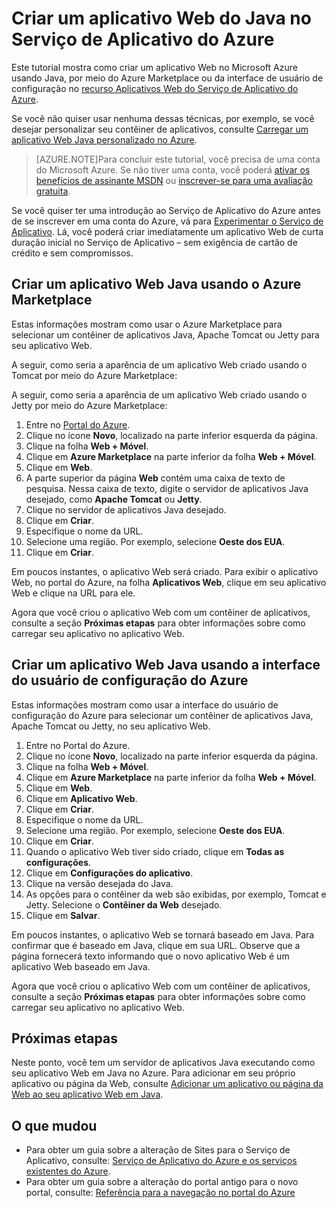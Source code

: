 <properties
	pageTitle="Criar um aplicativo Web Java no Serviço de Aplicativo do Azure | Microsoft Azure"
	description="Este tutorial mostra como implantar um aplicativo Web do Java no Serviço de Aplicativo do Azure."
	services="app-service\web"
	documentationCenter="java"
	authors="rmcmurray"
	manager="wpickett"
	editor="jimbe"/>
<tags
	ms.service="app-service-web"
	ms.workload="web"
	ms.tgt_pltfrm="na"
	ms.devlang="Java"
	ms.topic="hero-article"
	ms.date="08/31/2015"
	ms.author="robmcm"/>

# Criar um aplicativo Web do Java no Serviço de Aplicativo do Azure

Este tutorial mostra como criar um aplicativo Web no Microsoft Azure usando Java, por meio do Azure Marketplace ou da interface de usuário de configuração no [recurso Aplicativos Web do Serviço de Aplicativo do Azure][].

Se você não quiser usar nenhuma dessas técnicas, por exemplo, se você desejar personalizar seu contêiner de aplicativos, consulte [Carregar um aplicativo Web Java personalizado no Azure](web-sites-java-custom-upload.md).

> [AZURE.NOTE]Para concluir este tutorial, você precisa de uma conta do Microsoft Azure. Se não tiver uma conta, você poderá [ativar os benefícios de assinante MSDN][] ou [inscrever-se para uma avaliação gratuita][].

Se você quiser ter uma introdução ao Serviço de Aplicativo do Azure antes de se inscrever em uma conta do Azure, vá para [Experimentar o Serviço de Aplicativo][]. Lá, você poderá criar imediatamente um aplicativo Web de curta duração inicial no Serviço de Aplicativo – sem exigência de cartão de crédito e sem compromissos.

## Criar um aplicativo Web Java usando o Azure Marketplace

Estas informações mostram como usar o Azure Marketplace para selecionar um contêiner de aplicativos Java, Apache Tomcat ou Jetty para seu aplicativo Web.

A seguir, como seria a aparência de um aplicativo Web criado usando o Tomcat por meio do Azure Marketplace:

<!--todo:![Web app using Apache Tomcat](./media/web-sites-java-get-started/tomcat.png)-->

A seguir, como seria a aparência de um aplicativo Web criado usando o Jetty por meio do Azure Marketplace:

<!--todo:![Web app using Jetty](./media/web-sites-java-get-started/jetty.png)-->

1. Entre no [Portal do Azure](http://go.microsoft.com/fwlink/?LinkId=529715).
2. Clique no ícone **Novo**, localizado na parte inferior esquerda da página.
3. Clique na folha **Web + Móvel**.
4. Clique em **Azure Marketplace** na parte inferior da folha **Web + Móvel**.
5. Clique em **Web**.
6. A parte superior da página **Web** contém uma caixa de texto de pesquisa. Nessa caixa de texto, digite o servidor de aplicativos Java desejado, como **Apache Tomcat** ou **Jetty**.
4. Clique no servidor de aplicativos Java desejado.
5. Clique em **Criar**.
6. Especifique o nome da URL.
6. Selecione uma região. Por exemplo, selecione **Oeste dos EUA**.
7. Clique em **Criar**.

Em poucos instantes, o aplicativo Web será criado. Para exibir o aplicativo Web, no portal do Azure, na folha **Aplicativos Web**, clique em seu aplicativo Web e clique na URL para ele.

Agora que você criou o aplicativo Web com um contêiner de aplicativos, consulte a seção **Próximas etapas** para obter informações sobre como carregar seu aplicativo no aplicativo Web.

## Criar um aplicativo Web Java usando a interface do usuário de configuração do Azure

Estas informações mostram como usar a interface do usuário de configuração do Azure para selecionar um contêiner de aplicativos Java, Apache Tomcat ou Jetty, no seu aplicativo Web.

1. Entre no Portal do Azure.
2. Clique no ícone **Novo**, localizado na parte inferior esquerda da página.
3. Clique na folha **Web + Móvel**.
4. Clique em **Azure Marketplace** na parte inferior da folha **Web + Móvel**.
5. Clique em **Web**.
6. Clique em **Aplicativo Web**.
7. Clique em **Criar**.
8. Especifique o nome da URL.
9. Selecione uma região. Por exemplo, selecione **Oeste dos EUA**.
10. Clique em **Criar**.
11. Quando o aplicativo Web tiver sido criado, clique em **Todas as configurações**.
12. Clique em **Configurações do aplicativo**.
13. Clique na versão desejada do Java.
14. As opções para o contêiner da web são exibidas, por exemplo, Tomcat e Jetty. Selecione o **Contêiner da Web** desejado.
15. Clique em **Salvar**.

Em poucos instantes, o aplicativo Web se tornará baseado em Java. Para confirmar que é baseado em Java, clique em sua URL. Observe que a página fornecerá texto informando que o novo aplicativo Web é um aplicativo Web baseado em Java.

Agora que você criou o aplicativo Web com um contêiner de aplicativos, consulte a seção **Próximas etapas** para obter informações sobre como carregar seu aplicativo no aplicativo Web.

## Próximas etapas

Neste ponto, você tem um servidor de aplicativos Java executando como seu aplicativo Web em Java no Azure. Para adicionar em seu próprio aplicativo ou página da Web, consulte [Adicionar um aplicativo ou página da Web ao seu aplicativo Web em Java](web-sites-java-add-app.md).

## O que mudou

* Para obter um guia sobre a alteração de Sites para o Serviço de Aplicativo, consulte: [Serviço de Aplicativo do Azure e os serviços existentes do Azure][].
* Para obter um guia sobre a alteração do portal antigo para o novo portal, consulte: [Referência para a navegação no portal do Azure][]

<!-- External Links -->
[ativar os benefícios de assinante MSDN]: http://go.microsoft.com/fwlink/?LinkId=623901
[inscrever-se para uma avaliação gratuita]: http://go.microsoft.com/fwlink/?LinkId=623901
[recurso Aplicativos Web do Serviço de Aplicativo do Azure]: http://go.microsoft.com/fwlink/?LinkId=529714
[Experimentar o Serviço de Aplicativo]: http://go.microsoft.com/fwlink/?LinkId=523751
[Serviço de Aplicativo do Azure e os serviços existentes do Azure]: http://go.microsoft.com/fwlink/?LinkId=529714
[Referência para a navegação no portal do Azure]: http://go.microsoft.com/fwlink/?LinkId=529715

<!---HONumber=September15_HO1-->